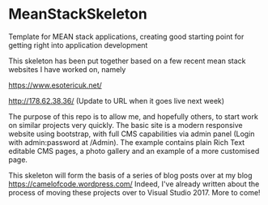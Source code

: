 # MeanStackSkeleton
Template for MEAN stack applications, creating good starting point for getting right into application development

This skeleton has been put together based on a few recent mean stack websites I have worked on, namely

https://www.esotericuk.net/

http://178.62.38.36/ (Update to URL when it goes live next week)


The purpose of this repo is to allow me, and hopefully others, to start work on similar projects very quickly. The basic site is a modern responsive website using bootstrap, with full CMS capabilities via admin panel (Login with admin:password at /Admin). The example contains plain Rich Text editable CMS pages, a photo gallery and an example of a more customised page.

This skeleton will form the basis of a series of blog posts over at my blog https://camelofcode.wordpress.com/
Indeed, I've already written about the process of moving these projects over to Visual Studio 2017. More to come!
